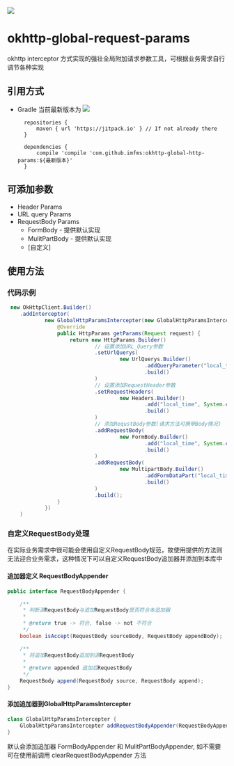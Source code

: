 [![](https://jitpack.io/v/imfms/okhttp-global-http-params.svg)](https://jitpack.io/#imfms/okhttp-global-http-params)


# okhttp-global-request-params

okhttp interceptor 方式实现的强壮全局附加请求参数工具，可根据业务需求自行调节各种实现

## 引用方式

- Gradle 当前最新版本为 [![](https://jitpack.io/v/imfms/okhttp-global-http-params.svg)](https://jitpack.io/#imfms/okhttp-global-http-params)


        repositories {
            maven { url 'https://jitpack.io' } // If not already there
        }
        
        dependencies {
            compile 'compile 'com.github.imfms:okhttp-global-http-params:${最新版本}'
        }

## 可添加参数
- Header Params
- URL query Params
- RequestBody Params
    - FormBody - 提供默认实现
    - MulitPartBody - 提供默认实现
    - [自定义]
    
## 使用方法

### 代码示例

~~~java
 new OkHttpClient.Builder()
    .addInterceptor(
            new GlobalHttpParamsIntercepter(new GlobalHttpParamsIntercepter.OnNeedHttpParams() {
                @Override
                public HttpParams getParams(Request request) {
                    return new HttpParams.Builder()
                            // 设置添加URL_Query参数
                            .setUrlQuerys(
                                    new UrlQuerys.Builder()
                                            .addQueryParameter("local_time", System.currentTimeMillis() + "")
                                            .build()
                            )
                            // 设置添加RequestHeader参数
                            .setRequestHeaders(
                                    new Headers.Builder()
                                            .add("local_time", System.currentTimeMillis() + "")
                                            .build()
                            )
                            // 添加RequstBody参数(请求方法可携带Body情况)
                            .addRequestBody(
                                    new FormBody.Builder()
                                            .add("local_time", System.currentTimeMillis() + "")
                                            .build()
                            )
                            .addRequestBody(
                                    new MultipartBody.Builder()
                                            .addFormDataPart("local_time", System.currentTimeMillis() + "")
                                            .build()
                            )
                            .build();
                }
            })
    )
~~~


### 自定义RequestBody处理

在实际业务需求中很可能会使用自定义RequestBody规范，故使用提供的方法则无法迎合业务需求，这种情况下可以自定义RequestBody追加器并添加到本库中

#### 追加器定义 RequestBodyAppender
~~~java
public interface RequestBodyAppender {

    /**
     * 判断源RequestBody与追加RequestBody是否符合本追加器
     *
     * @return true -> 符合, false -> not 不符合
     */
    boolean isAccept(RequestBody sourceBody, RequestBody appendBody);

    /**
     * 将追加RequestBody追加到源RequestBody
     *
     * @return appended 追加后RequestBody
     */
    RequestBody append(RequestBody source, RequestBody append);
}
~~~

#### 添加追加器到GlobalHttpParamsIntercepter
~~~java
class GlobalHttpParamsIntercepter {
    GlobalHttpParamsIntercepter addRequestBodyAppender(RequestBodyAppender appender);
}
~~~

默认会添加追加器 FormBodyAppender 和 MulitPartBodyAppender, 如不需要可在使用前调用 clearRequestBodyAppender 方法